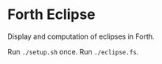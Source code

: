 # Forth Eclipse

Display and computation of eclipses in Forth.

Run `./setup.sh` once.
Run `./eclipse.fs`.
